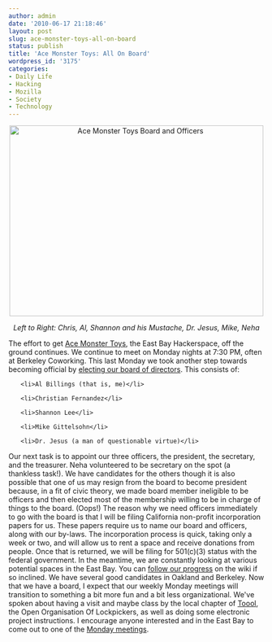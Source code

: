 ```yaml
---
author: admin
date: '2010-06-17 21:18:46'
layout: post
slug: ace-monster-toys-all-on-board
status: publish
title: 'Ace Monster Toys: All On Board'
wordpress_id: '3175'
categories:
- Daily Life
- Hacking
- Mozilla
- Society
- Technology
---
```

<div align="center"><a href="http://www.flickr.com/photos/albill/4711072386/" title="Ace Monster Toys Board and Officers by albill, on Flickr"><img src="http://farm5.static.flickr.com/4064/4711072386_d147bc8c0d.jpg" width="500" height="375" alt="Ace Monster Toys Board and Officers" /></a><br>

<em>Left to Right: Chris, Al, Shannon and his Mustache, Dr. Jesus, Mike, Neha</em></div>

The effort to get <a href="http://www.acemonstertoys.org/display/AMT/Home">Ace Monster Toys</a>, the East Bay Hackerspace, off the ground continues.
We continue to meet on Monday nights at 7:30 PM, often at Berkeley Coworking. This last Monday we took another step towards becoming official by <a href="http://www.acemonstertoys.org/display/AMT/2010+Q3+Board+Election">electing our board of directors</a>. This consists of:

<ul>

	<li>Al Billings (that is, me)</li>

	<li>Christian Fernandez</li>

	<li>Shannon Lee</li>

	<li>Mike Gittelsohn</li>

	<li>Dr. Jesus (a man of questionable virtue)</li>

</ul>

Our next task is to appoint our three officers, the president, the secretary, and the treasurer. Neha volunteered to be secretary on the spot (a thankless task!). We have candidates for the others though it is also possible that one of us may resign from the board to become president because, in a fit of civic theory, we made board member ineligible to be officers and then elected most of the membership willing to be in charge of things to the board. (Oops!)
The reason why we need officers immediately to go with the board is that I will be filing California non-profit incorporation papers for us. These papers require us to name our board and officers, along with our by-laws. The incorporation process is quick, taking only a week or two, and will allow us to rent a space and receive donations from people. Once that is returned, we will be filing for 501(c)(3) status with the federal government. 
In the meantime, we are constantly looking at various potential spaces in the East Bay. You can <a href="http://www.acemonstertoys.org/display/AMT/space">follow our progress</a> on the wiki if so inclined. We have several good candidates in Oakland and Berkeley. 
Now that we have a board, I expect that our weekly Monday meetings will transition to something a bit more fun and a bit less organizational. We've spoken about having a visit and maybe class by the local chapter of <a href="http://toool.nl/">Toool</a>, the Open Organisation Of Lockpickers, as well as doing some electronic project instructions. I encourage anyone interested and in the East Bay to come out to one of the <a href="http://www.acemonstertoys.org/display/AMT/meetings">Monday meetings</a>. 
